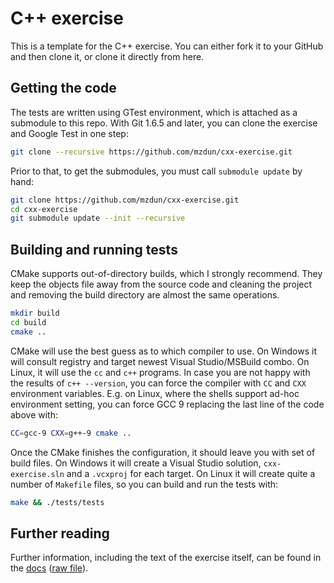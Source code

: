 # C++ exercise

This is a template for the C++ exercise. You can either fork it to your GitHub and then clone it, or clone it directly from here.

## Getting the code ##

The tests are written using GTest environment, which is attached as a submodule to this repo. With Git 1.6.5 and later, you can clone the exercise and Google Test in one step:

```sh
git clone --recursive https://github.com/mzdun/cxx-exercise.git
```

Prior to that, to get the submodules, you must call `submodule update` by hand:

```sh
git clone https://github.com/mzdun/cxx-exercise.git
cd cxx-exercise
git submodule update --init --recursive
```

## Building and running tests ##

CMake supports out-of-directory builds, which I strongly recommend. They keep the objects file away from the source code and cleaning the project and removing the build directory are almost the same operations.

```sh
mkdir build
cd build
cmake ..
```

CMake will use the best guess as to which compiler to use. On Windows it will consult registry and target newest Visual Studio/MSBuild combo. On Linux, it will use the `cc` and `c++` programs. In case you are not happy with the results of `c++ --version`, you can force the compiler with `CC` and `CXX` environment variables. E.g. on Linux, where the shells support ad-hoc environment setting, you can force GCC 9 replacing the last line of the code above with:

```sh
CC=gcc-9 CXX=g++-9 cmake ..
```

Once the CMake finishes the configuration, it should leave you with set of build files. On Windows it will create a Visual Studio solution, `cxx-exercise.sln` and a `.vcxproj` for each target. On Linux it will create quite a number of `Makefile` files, so you can build and run the tests with:

```sh
make && ./tests/tests
```

## Further reading ##

Further information, including the text of the exercise itself, can be found in the [docs](https://api.csswg.org/bikeshed/?force=1&url=https://raw.githubusercontent.com/mzdun/cxx-exercise/master/docs/spec.bs) ([raw file](docs/spec.bs)).
